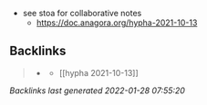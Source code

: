 - see stoa for collaborative notes
	- https://doc.anagora.org/hypha-2021-10-13

## Backlinks

> - [](../journals/2021_10_13.md)
>   - [[hypha 2021-10-13]]

_Backlinks last generated 2022-01-28 07:55:20_
